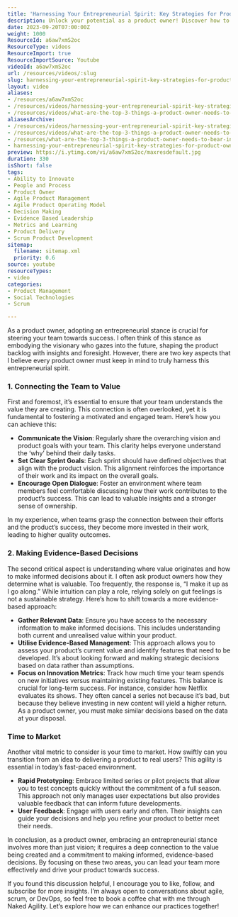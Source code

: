 ```yaml
---
title: 'Harnessing Your Entrepreneurial Spirit: Key Strategies for Product Owners to Drive Team Success'
description: Unlock your potential as a product owner! Discover how to connect your team to value and make evidence-based decisions for product success.
date: 2023-09-20T07:00:00Z
weight: 1000
ResourceId: a6aw7xmS2oc
ResourceType: videos
ResourceImport: true
ResourceImportSource: Youtube
videoId: a6aw7xmS2oc
url: /resources/videos/:slug
slug: harnessing-your-entrepreneurial-spirit-key-strategies-for-product-owners-to-drive-team-success
layout: video
aliases:
- /resources/a6aw7xmS2oc
- /resources/videos/harnessing-your-entrepreneurial-spirit-key-strategies-for-product-owners-to-drive-team-success
- /resources/videos/what-are-the-top-3-things-a-product-owner-needs-to-bear-in-mind-when-adopting-an-entrepreneur-stance
aliasesArchive:
- /resources/videos/harnessing-your-entrepreneurial-spirit-key-strategies-for-product-owners-to-drive-team-success
- /resources/videos/what-are-the-top-3-things-a-product-owner-needs-to-bear-in-mind-when-adopting-an-entrepreneur-stance
- /resources/what-are-the-top-3-things-a-product-owner-needs-to-bear-in-mind-when-adopting-an-entrepreneur-stance
- harnessing-your-entrepreneurial-spirit-key-strategies-for-product-owners-to-drive-team-success
preview: https://i.ytimg.com/vi/a6aw7xmS2oc/maxresdefault.jpg
duration: 330
isShort: false
tags:
- Ability to Innovate
- People and Process
- Product Owner
- Agile Product Management
- Agile Product Operating Model
- Decision Making
- Evidence Based Leadership
- Metrics and Learning
- Product Delivery
- Scrum Product Development
sitemap:
  filename: sitemap.xml
  priority: 0.6
source: youtube
resourceTypes:
- video
categories:
- Product Management
- Social Technologies
- Scrum

---
```

As a product owner, adopting an entrepreneurial stance is crucial for steering your team towards success. I often think of this stance as embodying the visionary who gazes into the future, shaping the product backlog with insights and foresight. However, there are two key aspects that I believe every product owner must keep in mind to truly harness this entrepreneurial spirit.

### 1. Connecting the Team to Value

First and foremost, it’s essential to ensure that your team understands the value they are creating. This connection is often overlooked, yet it is fundamental to fostering a motivated and engaged team. Here’s how you can achieve this:

- **Communicate the Vision**: Regularly share the overarching vision and product goals with your team. This clarity helps everyone understand the ‘why’ behind their daily tasks.
- **Set Clear Sprint Goals**: Each sprint should have defined objectives that align with the product vision. This alignment reinforces the importance of their work and its impact on the overall goals.
- **Encourage Open Dialogue**: Foster an environment where team members feel comfortable discussing how their work contributes to the product’s success. This can lead to valuable insights and a stronger sense of ownership.

In my experience, when teams grasp the connection between their efforts and the product’s success, they become more invested in their work, leading to higher quality outcomes.

### 2. Making Evidence-Based Decisions

The second critical aspect is understanding where value originates and how to make informed decisions about it. I often ask product owners how they determine what is valuable. Too frequently, the response is, “I make it up as I go along.” While intuition can play a role, relying solely on gut feelings is not a sustainable strategy. Here’s how to shift towards a more evidence-based approach:

- **Gather Relevant Data**: Ensure you have access to the necessary information to make informed decisions. This includes understanding both current and unrealised value within your product.
- **Utilise Evidence-Based Management**: This approach allows you to assess your product’s current value and identify features that need to be developed. It’s about looking forward and making strategic decisions based on data rather than assumptions.
- **Focus on Innovation Metrics**: Track how much time your team spends on new initiatives versus maintaining existing features. This balance is crucial for long-term success. For instance, consider how Netflix evaluates its shows. They often cancel a series not because it’s bad, but because they believe investing in new content will yield a higher return. As a product owner, you must make similar decisions based on the data at your disposal.

### Time to Market

Another vital metric to consider is your time to market. How swiftly can you transition from an idea to delivering a product to real users? This agility is essential in today’s fast-paced environment. 

- **Rapid Prototyping**: Embrace limited series or pilot projects that allow you to test concepts quickly without the commitment of a full season. This approach not only manages user expectations but also provides valuable feedback that can inform future developments.
- **User Feedback**: Engage with users early and often. Their insights can guide your decisions and help you refine your product to better meet their needs.

In conclusion, as a product owner, embracing an entrepreneurial stance involves more than just vision; it requires a deep connection to the value being created and a commitment to making informed, evidence-based decisions. By focusing on these two areas, you can lead your team more effectively and drive your product towards success.

If you found this discussion helpful, I encourage you to like, follow, and subscribe for more insights. I’m always open to conversations about agile, scrum, or DevOps, so feel free to book a coffee chat with me through Naked Agility. Let’s explore how we can enhance our practices together!
